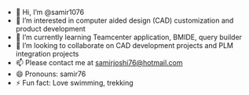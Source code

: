 - 👋 Hi, I’m @samir1076
- 👀 I’m interested in computer aided design (CAD) customization and product development
- 🌱 I’m currently learning Teamcenter application, BMIDE, query builder
- 💞️ I’m looking to collaborate on CAD development projects and PLM integration projects
- 📫 Please contact me at samirjoshi76@hotmail.com
- 😄 Pronouns: samir76
- ⚡ Fun fact: Love swimming, trekking

<!---
samir1076/samir1076 is a ✨ special ✨ repository because its `README.md` (this file) appears on your GitHub profile.
You can click the Preview link to take a look at your changes.
--->
